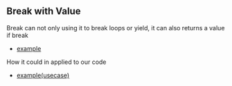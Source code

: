 ## Break with Value

Break can not only using it to break loops or yield, it can also returns a value
if break

* [example](071_break_with_value.rb)

How it could in applied to our code

* [example(usecase)](071_break_with_value_usecase.rb)
